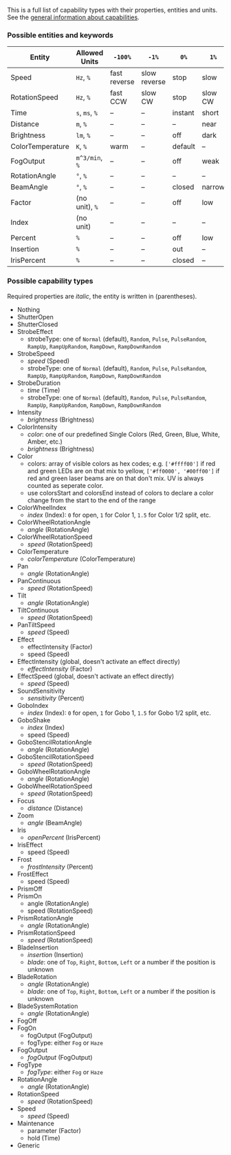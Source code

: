 This is a full list of capability types with their properties, entities and units. See the [general information about capabilities](fixture-format.md#capabilities).

### Possible entities and keywords

| Entity | Allowed Units | `-100%` | `-1%` | `0%` | `1%` | `100%`
| - | - | - | - | - | - | -
| Speed | `Hz`, `%` | fast reverse | slow reverse | stop | slow | fast
| RotationSpeed | `Hz`, `%` | fast CCW | slow CW | stop | slow CW | fast CWW
| Time | `s`, `ms`, `%` | – | – | instant | short | long
| Distance | `m`, `%` | – | – | – | near | far
| Brightness | `lm`, `%` | – | – | off | dark | bright
| ColorTemperature | `K`, `%` | warm | – | default | – | cold
| FogOutput | `m^3/min`, `%` | – | – | off | weak | strong
| RotationAngle | `°`, `%` | – | – | – | – | –
| BeamAngle | `°`, `%` | – | – | closed | narrow | wide
| Factor | (no unit), `%` | – | – | off | low | high
| Index | (no unit) | – | – | – | – | –
| Percent | `%` | – | – | off | low | high
| Insertion | `%` | – | – | out | – | in
| IrisPercent | `%` | – | – | closed | – | open

### Possible capability types

Required properties are _italic_, the entity is written in (parentheses).

* Nothing
* ShutterOpen
* ShutterClosed
* StrobeEffect
  * strobeType: one of `Normal` (default), `Random`, `Pulse`, `PulseRandom`, `RampUp`, `RampUpRandom`, `RampDown`, `RampDownRandom`
* StrobeSpeed
  * _speed_ (Speed)
  * strobeType: one of `Normal` (default), `Random`, `Pulse`, `PulseRandom`, `RampUp`, `RampUpRandom`, `RampDown`, `RampDownRandom`
* StrobeDuration
  * _time_ (Time)
  * strobeType: one of `Normal` (default), `Random`, `Pulse`, `PulseRandom`, `RampUp`, `RampUpRandom`, `RampDown`, `RampDownRandom`
* Intensity
  * _brightness_ (Brightness)
* ColorIntensity
  * _color_: one of our predefined Single Colors (Red, Green, Blue, White, Amber, etc.)
  * _brightness_ (Brightness)
* Color
  * colors: array of visible colors as hex codes; e.g. `['#ffff00']` if red and green LEDs are on that mix to yellow, `['#ff0000', '#00ff00']` if red and green laser beams are on that don't mix. UV is always counted as seperate color.
  * use colorsStart and colorsEnd instead of colors to declare a color change from the start to the end of the range
* ColorWheelIndex
  * _index_ (Index): `0` for open, `1` for Color 1, `1.5` for Color 1/2 split, etc.
* ColorWheelRotationAngle
  * _angle_ (RotationAngle)
* ColorWheelRotationSpeed
  * _speed_ (RotationSpeed)
* ColorTemperature
  * _colorTemperature_ (ColorTemperature)
* Pan
  * _angle_ (RotationAngle)
* PanContinuous
  * _speed_ (RotationSpeed)
* Tilt
  * _angle_ (RotationAngle)
* TiltContinuous
  * _speed_ (RotationSpeed)
* PanTiltSpeed
  * _speed_ (Speed)
* Effect
  * effectIntensity (Factor)
  * speed (Speed)
* EffectIntensity (global, doesn't activate an effect directly)
  * _effectIntensity_ (Factor)
* EffectSpeed (global, doesn't activate an effect directly)
  * _speed_ (Speed)
* SoundSensitivity
  * _sensitivity_ (Percent)
* GoboIndex
  * _index_ (Index): `0` for open, `1` for Gobo 1, `1.5` for Gobo 1/2 split, etc.
* GoboShake
  * _index_ (Index)
  * speed (Speed)
* GoboStencilRotationAngle
  * _angle_ (RotationAngle)
* GoboStencilRotationSpeed
  * _speed_ (RotationSpeed)
* GoboWheelRotationAngle
  * _angle_ (RotationAngle)
* GoboWheelRotationSpeed
  * _speed_ (RotationSpeed)
* Focus
  * _distance_ (Distance)
* Zoom
  * _angle_ (BeamAngle)
* Iris
  * _openPercent_ (IrisPercent)
* IrisEffect
  * speed (Speed)
* Frost
  * _frostIntensity_ (Percent)
* FrostEffect
  * speed (Speed)
* PrismOff
* PrismOn
  * angle (RotationAngle)
  * speed (RotationSpeed)
* PrismRotationAngle
  * _angle_ (RotationAngle)
* PrismRotationSpeed
  * _speed_ (RotationSpeed)
* BladeInsertion
  * _insertion_ (Insertion)
  * _blade_: one of `Top`, `Right`, `Bottom`, `Left` or a number if the position is unknown
* BladeRotation
  * _angle_ (RotationAngle)
  * _blade_: one of `Top`, `Right`, `Bottom`, `Left` or a number if the position is unknown
* BladeSystemRotation
  * _angle_ (RotationAngle)
* FogOff
* FogOn
  * fogOutput (FogOutput)
  * fogType: either `Fog` or `Haze`
* FogOutput
  * _fogOutput_ (FogOutput)
* FogType
  * _fogType_: either `Fog` or `Haze`
* RotationAngle
  * _angle_ (RotationAngle)
* RotationSpeed
  * _speed_ (RotationSpeed)
* Speed
  * _speed_ (Speed)
* Maintenance
  * parameter (Factor)
  * hold (Time)
* Generic